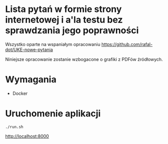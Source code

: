 # Lista pytań w formie strony internetowej i a'la testu bez sprawdzania jego poprawności

Wszystko oparte na wspaniałym opracowaniu https://github.com/rafal-dot/UKE-nowe-pytania

Niniejsze opracowanie zostanie wzbogacone o grafiki z PDFów źródłowych. 

# Wymagania

* Docker

# Uruchomenie aplikacji

```shell
./run.sh
```

[http://localhost:8000](http://localhost:8000)
